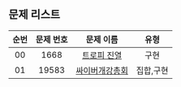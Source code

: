 ## 문제 리스트

|          순번          |       문제 번호         |        문제 이름         |        유형         |
| :-----: | :-----: | :-----: | :-----: | 
| 00 | 1668 | <a href="https://www.acmicpc.net/problem/1668">트로피 진열</a> | 구현 |
| 01 | 19583 | <a href="https://www.acmicpc.net/problem/19583">싸이버개강총회</a> | 집합,구현 |